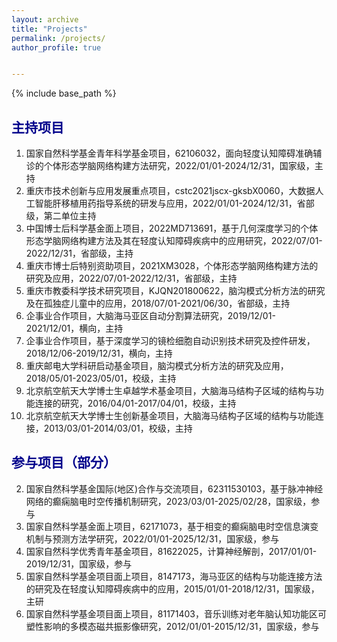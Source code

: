 ```yaml
---
layout: archive
title: "Projects"
permalink: /projects/
author_profile: true


---
```


{% include base_path %}



## <font color=DarkBlue>主持项目</font>

1. 国家自然科学基金青年科学基金项目，62106032，面向轻度认知障碍准确辅诊的个体形态学脑网络构建方法研究，2022/01/01-2024/12/31，国家级，主持
2. 重庆市技术创新与应用发展重点项目，cstc2021jscx-gksbX0060，大数据人工智能肝移植用药指导系统的研发与应用，2022/01/01-2024/12/31，省部级，第二单位主持
3. 中国博士后科学基金面上项目，2022MD713691，基于几何深度学习的个体形态学脑网络构建方法及其在轻度认知障碍疾病中的应用研究，2022/07/01-2022/12/31，省部级，主持
4. 重庆市博士后特别资助项目，2021XM3028，个体形态学脑网络构建方法的研究及应用，2022/07/01-2022/12/31，省部级，主持
5. 重庆市教委科学技术研究项目，KJQN201800622，脑沟模式分析方法的研究及在孤独症儿童中的应用，2018/07/01-2021/06/30，省部级，主持
6. 企事业合作项目，大脑海马亚区自动分割算法研究，2019/12/01-2021/12/01，横向，主持
7. 企事业合作项目，基于深度学习的镜检细胞自动识别技术研究及控件研发，2018/12/06-2019/12/31，横向，主持
8. 重庆邮电大学科研启动基金项目，脑沟模式分析方法的研究及应用，2018/05/01-2023/05/01，校级，主持
9. 北京航空航天大学博士生卓越学术基金项目，大脑海马结构子区域的结构与功能连接的研究，2016/04/01-2017/04/01，校级，主持
10. 北京航空航天大学博士生创新基金项目，大脑海马结构子区域的结构与功能连接，2013/03/01-2014/03/01，校级，主持

## <font color=DarkBlue>参与项目（部分）</font>

2. 国家自然科学基金国际(地区)合作与交流项目，62311530103，基于脉冲神经网络的癫痫脑电时空传播机制研究，2023/03/01-2025/02/28，国家级，参与
2. 国家自然科学基金面上项目，62171073，基于相变的癫痫脑电时空信息演变机制与预测方法学研究，2022/01/01-2025/12/31，国家级，参与
4. 国家自然科学优秀青年基金项目，81622025，计算神经解剖，2017/01/01-2019/12/31，国家级，参与
5. 国家自然科学基金项目面上项目，8147173，海马亚区的结构与功能连接方法的研究及在轻度认知障碍疾病中的应用，2015/01/01-2018/12/31，国家级，主研
6. 国家自然科学基金项目面上项目，81171403，音乐训练对老年脑认知功能区可塑性影响的多模态磁共振影像研究，2012/01/01-2015/12/31，国家级，参与

